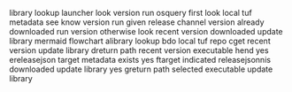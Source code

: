 library lookup launcher look version run osquery first look local tuf metadata see know version run given release channel version already downloaded run version otherwise look recent version downloaded update library mermaid flowchart alibrary lookup bdo local tuf repo cget recent version update library dreturn path recent version executable hend yes ereleasejson target metadata exists yes ftarget indicated releasejsonnis downloaded update library yes greturn path selected executable update library
